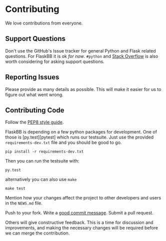 # Contributing

We love contributions from everyone.


## Support Questions

Don't use the GitHub's Issue tracker for general Python and Flask related
questions. For FlaskBB it is ok _for now_. ``#python`` and
[Stack Overflow][stackoverflow] is also worth considering for asking
support questions.

  [stackoverflow]: https://stackoverflow.com/


## Reporting Issues

Please provide as many details as possible. This will make it easier for
us to figure out what went wrong.


## Contributing Code

Follow the [PEP8 style guide][pep8].

  [pep8]: https://www.python.org/dev/peps/pep-0008/

FlaskBB is depending on a few python packages for development. One of those is
[py.test][pytest] which runs our testsuite. Just use the provided
``requirements-dev.txt`` file and you should be good to go.

    pip install -r requirements-dev.txt

Then you can run the testsuite with:

    py.test

alternatively you can also use ``make``

    make test


Mention how your changes affect the project to other developers and users in the
`NEWS.md` file.

Push to your fork. Write a [good commit message][commit]. Submit a pull request.

  [commit]: http://tbaggery.com/2008/04/19/a-note-about-git-commit-messages.html

Others will give constructive feedback.
This is a time for discussion and improvements, and making the necessary
changes will be required before we can merge the contribution.
